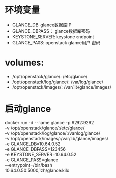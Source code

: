 # 环境变量
- GLANCE_DB: glance数据库IP
- GLANCE_DBPASS： glance数据库密码
- KEYSTONE_SERVER: keystone endpoint
- GLANCE_PASS: openstack glance用户 密码

# volumes:
- /opt/openstack/glance/: /etc/glance/
- /opt/openstack/log/glance/: /var/log/glance/
- /opt/openstack/images/: /var/lib/glance/images/

# 启动glance
docker run -d --name glance -p 9292:9292 \
    -v /opt/openstack/glance/:/etc/glance/ \
    -v /opt/openstack/log/glance/:/var/log/glance/ \
    -v /opt/openstack/images/:/var/lib/glance/images/ \
    -e GLANCE_DB=10.64.0.52 \
    -e GLANCE_DBPASS=123456 \
    -e KEYSTONE_SERVER=10.64.0.52 \
    -e GLANCE_PASS=glance \
    --entrypoint=/bin/bash \
    10.64.0.50:5000/lzh/glance:kilo